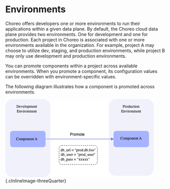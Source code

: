 # Environments

Choreo offers developers one or more environments to run their applications within a given data plane. By default, the Choreo cloud data plane provides two environments. One for development and one for production. Each project in Choreo is associated with one or more  environments available in the organization. For example, project A may choose to utilize dev, staging, and production environments, while project B may only use development and production environments.

You can promote components within a project across available environments. When you promote a component, its configuration values can be overridden with environment-specific values.

The following diagram illustrates how a component is promoted across environments.

![Choreo environments](../assets/img/choreo-concepts/choreo-environments.png){.cInlineImage-threeQuarter}
